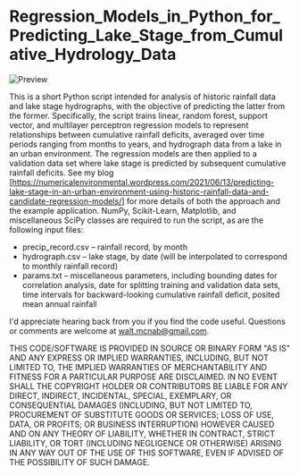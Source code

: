 # Regression_Models_in_Python_for_Predicting_Lake_Stage_from_Cumulative_Hydrology_Data

![Preview](https://numericalenvironmental.files.wordpress.com/2021/06/svr-validation.png)

This is a short Python script intended for analysis of historic rainfall data and lake stage hydrographs, with the objective of predicting the latter from the former. Specifically, the script trains linear, random forest, support vector, and multilayer perceptron regression models to represent relationships between cumulative rainfall deficits, averaged over time periods ranging from months to years, and hydrograph data from a lake in an urban environment. The regression models are then applied to a validation data set where lake stage is predicted by subsequent cumulative rainfall deficits. See my blog [https://numericalenvironmental.wordpress.com/2021/06/13/predicting-lake-stage-in-an-urban-environment-using-historic-rainfall-data-and-candidate-regression-models/] for more details of both the approach and the example application.
NumPy, Scikit-Learn, Matplotlib, and miscellaneous SciPy classes are required to run the script, as are the following input files:
* precip_record.csv – rainfall record, by month
* hydrograph.csv – lake stage, by date (will be interpolated to correspond to monthly rainfall record)
* params.txt – miscellaneous parameters, including bounding dates for correlation analysis, date for splitting training and validation data sets, time intervals for backward-looking cumulative rainfall deficit, posited mean annual rainfall

I'd appreciate hearing back from you if you find the code useful. Questions or comments are welcome at walt.mcnab@gmail.com.

THIS CODE/SOFTWARE IS PROVIDED IN SOURCE OR BINARY FORM "AS IS" AND ANY EXPRESS OR IMPLIED WARRANTIES, INCLUDING, BUT NOT LIMITED TO, THE IMPLIED WARRANTIES OF MERCHANTABILITY AND FITNESS FOR A PARTICULAR PURPOSE ARE DISCLAIMED. IN NO EVENT SHALL THE COPYRIGHT HOLDER OR CONTRIBUTORS BE LIABLE FOR ANY DIRECT, INDIRECT, INCIDENTAL, SPECIAL, EXEMPLARY, OR CONSEQUENTIAL DAMAGES (INCLUDING, BUT NOT LIMITED TO, PROCUREMENT OF SUBSTITUTE GOODS OR SERVICES; LOSS OF USE, DATA, OR PROFITS; OR BUSINESS INTERRUPTION) HOWEVER CAUSED AND ON ANY THEORY OF LIABILITY, WHETHER IN CONTRACT, STRICT LIABILITY, OR TORT (INCLUDING NEGLIGENCE OR OTHERWISE) ARISING IN ANY WAY OUT OF THE USE OF THIS SOFTWARE, EVEN IF ADVISED OF THE POSSIBILITY OF SUCH DAMAGE.
